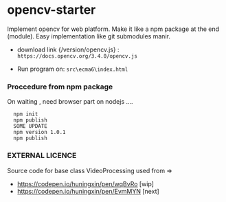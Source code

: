 
# opencv-starter #

  Implement opencv for web platform. Make it like a npm package at the end (module). Easy implementation like git submodules manir.

 - download link {/version/opencv.js} :
   `https://docs.opencv.org/3.4.0/opencv.js`

 - Run program on:
   `src\ecma6\index.html`

### Proccedure from npm package ###
 On waiting , need browser part on nodejs ....

```
  npm init
  npm publish
  SOME UPDATE
  npm version 1.0.1
  npm publish
```

### EXTERNAL LICENCE ###

  Source code for base class VideoProcessing used from =>
  - https://codepen.io/huningxin/pen/wqBvRo [wip]
  - https://codepen.io/huningxin/pen/EvmMYN [next]
